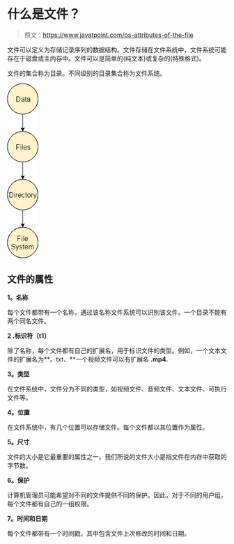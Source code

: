 # 什么是文件？

> 原文：<https://www.javatpoint.com/os-attributes-of-the-file>

文件可以定义为存储记录序列的数据结构。文件存储在文件系统中，文件系统可能存在于磁盘或主内存中。文件可以是简单的(纯文本)或复杂的(特殊格式)。

文件的集合称为目录。不同级别的目录集合称为文件系统。

![os File Management](img/bacddb1bdb5df9596656c6c555440a1d.png)

## 文件的属性

**1。名称**

每个文件都带有一个名称，通过该名称文件系统可以识别该文件。一个目录不能有两个同名文件。

**2 .标识符〔t1〕**

除了名称，每个文件都有自己的扩展名，用于标识文件的类型。例如，一个文本文件的扩展名为**。txt、**一个视频文件可以有扩展名 **.mp4\.**

**3。类型**

在文件系统中，文件分为不同的类型，如视频文件、音频文件、文本文件、可执行文件等。

**4。位置**

在文件系统中，有几个位置可以存储文件。每个文件都以其位置作为属性。

**5。尺寸**

文件的大小是它最重要的属性之一。我们所说的文件大小是指文件在内存中获取的字节数。

**6。保护**

计算机管理员可能希望对不同的文件提供不同的保护。因此，对于不同的用户组，每个文件都有自己的一组权限。

**7。时间和日期**

每个文件都带有一个时间戳，其中包含文件上次修改的时间和日期。